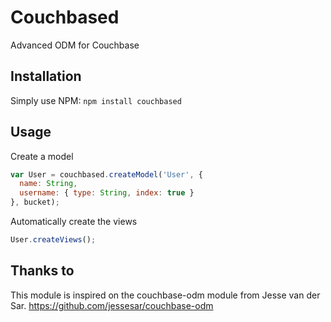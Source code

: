 # Couchbased
Advanced ODM for Couchbase

## Installation
Simply use NPM:
`npm install couchbased`

## Usage
Create a model
```javascript
var User = couchbased.createModel('User', {
  name: String,
  username: { type: String, index: true }
}, bucket);
```

Automatically create the views
```javascript
User.createViews();
```

## Thanks to
This module is inspired on the couchbase-odm module from Jesse van der Sar.
https://github.com/jessesar/couchbase-odm

